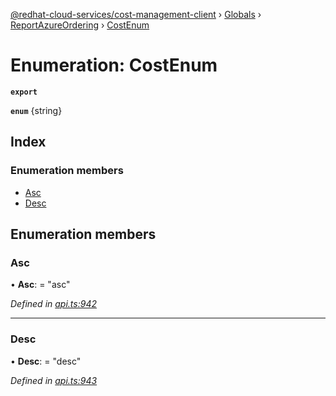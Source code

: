 [@redhat-cloud-services/cost-management-client](../README.md) › [Globals](../globals.md) › [ReportAzureOrdering](../modules/reportazureordering.md) › [CostEnum](reportazureordering.costenum.md)

# Enumeration: CostEnum

**`export`** 

**`enum`** {string}

## Index

### Enumeration members

* [Asc](reportazureordering.costenum.md#asc)
* [Desc](reportazureordering.costenum.md#desc)

## Enumeration members

###  Asc

• **Asc**: = "asc"

*Defined in [api.ts:942](https://github.com/RedHatInsights/javascript-clients/blob/master/packages/cost-management/api.ts#L942)*

___

###  Desc

• **Desc**: = "desc"

*Defined in [api.ts:943](https://github.com/RedHatInsights/javascript-clients/blob/master/packages/cost-management/api.ts#L943)*
